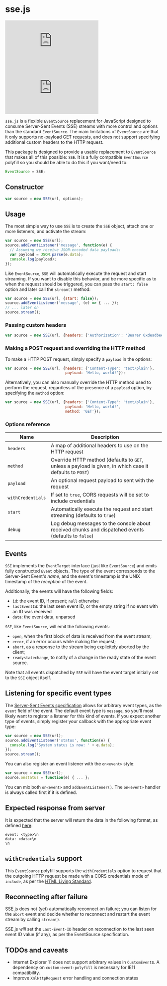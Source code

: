 # sse.js

![GitHub License](https://img.shields.io/github/license/mpetazzoni/sse.js) ![NPM Downloads](https://img.shields.io/npm/dm/sse.js)

`sse.js` is a flexible `EventSource` replacement for JavaScript designed
to consume Server-Sent Events (SSE) streams with more control and
options than the standard `EventSource`. The main limitations of
`EventSource` are that it only supports no-payload GET requests, and
does not support specifying additional custom headers to the HTTP
request.

This package is designed to provide a usable replacement to
`EventSource` that makes all of this possible: `SSE`. It is a fully
compatible `EventSource` polyfill so you should be able to do this if
you want/need to:

```js
EventSource = SSE;
```

## Constructor

```js
var source = new SSE(url, options);
```

## Usage

The most simple way to use `SSE` is to create the `SSE` object, attach
one or more listeners, and activate the stream:

```js
var source = new SSE(url);
source.addEventListener('message', function(e) {
  // Assuming we receive JSON-encoded data payloads:
  var payload = JSON.parse(e.data);
  console.log(payload);
});
```

Like `EventSource`, `SSE` will automatically execute the request and
start streaming. If you want to disable this behavior, and be more
specific as to when the request should be triggered, you can pass
the `start: false` option and later call the `stream()` method:

```js
var source = new SSE(url, {start: false});
source.addEventListener('message', (e) => { ... });
// ... later on
source.stream();
```

### Passing custom headers

```js
var source = new SSE(url, {headers: {'Authorization': 'Bearer 0xdeadbeef'}});
```

### Making a POST request and overriding the HTTP method

To make a HTTP POST request, simply specify a `payload` in the options:

```js
var source = new SSE(url, {headers: {'Content-Type': 'text/plain'},
                           payload: 'Hello, world!'});
```

Alternatively, you can also manually override the HTTP method used to
perform the request, regardless of the presence of a `payload` option, by
specifying the `method` option:

```js
var source = new SSE(url, {headers: {'Content-Type': 'text/plain'},
                           payload: 'Hello, world!',
                           method: 'GET'});
```

### Options reference

| Name              | Description |
| ----------------- | ----------- |
| `headers`         | A map of additional headers to use on the HTTP request |
| `method`          | Override HTTP method (defaults to `GET`, unless a payload is given, in which case it defaults to `POST`) |
| `payload`         | An optional request payload to sent with the request |
| `withCredentials` | If set to `true`, CORS requests will be set to include credentials |
| `start`           | Automatically execute the request and start streaming (defaults to `true`) |
| `debug`           | Log debug messages to the console about received chunks and dispatched events (defaults to `false`) |

## Events

`SSE` implements the `EventTarget` interface (just like `EventSource`)
and emits fully constructed `Event` objects. The type of the event
corresponds to the Server-Sent Event's _name_, and the event's timestamp
is the UNIX timestamp of the _reception_ of the event.

Additionally, the events will have the following fields:

- `id`: the event ID, if present; `null` otherwise
- `lastEventId`: the last seen event ID, or the empty string if no event
  with an ID was received
- `data`: the event data, unparsed

`SSE`, like `EventSource`, will emit the following events:

- `open`, when the first block of data is received from the event
  stream;
- `error`, if an error occurs while making the request;
- `abort`, as a response to the stream being explicitely aborted by the
  client;
- `readystatechange`, to notify of a change in the ready state of the
  event source.

Note that all events dispatched by `SSE` will have the event target
initially set to the `SSE` object itself.

## Listening for specific event types

The [Server-Sent Events
specification](https://html.spec.whatwg.org/multipage/comms.html#server-sent-events)
allows for arbitrary event types, as the `event` field of the event. The
default event type is `message`, so you'll most likely want to register
a listener for this kind of events. If you expect another type of
events, simply register your callback with the appropriate event type:

```js
var source = new SSE(url);
source.addEventListener('status', function(e) {
  console.log('System status is now: ' + e.data);
});
source.stream();
```

You can also register an event listener with the `on<event>` style:

```js
var source = new SSE(url);
source.onstatus = function(e) { ... };
```

You can mix both `on<event>` and `addEventListener()`. The `on<event>`
handler is always called first if it is defined.


## Expected response from server

It is expected that the server will return the data in the following
format, as defined [here](https://developer.mozilla.org/en-US/docs/Web/API/Server-sent_events/Using_server-sent_events):

```
event: <type>\n
data: <data>\n
\n
```

## `withCredentials` support

This `EventSource` polyfill supports the `withCredentials` option to
request that the outgoing HTTP request be made with a CORS credentials
mode of `include`, as per the [HTML Living
Standard](https://fetch.spec.whatwg.org/#concept-request-credentials-mode).

## Reconnecting after failure

SSE.js does not (yet) automatically reconnect on failure; you can listen
for the `abort` event and decide whether to reconnect and restart the
event stream by calling `stream()`.

SSE.js _will_ set the `Last-Event-ID` header on reconnection to the last
seen event ID value (if any), as per the EventSource specification.

## TODOs and caveats

- Internet Explorer 11 does not support arbitrary values in
  `CustomEvent`s.  A dependency on `custom-event-polyfill` is necessary
  for IE11 compatibility.
- Improve `XmlHttpRequest` error handling and connection states
